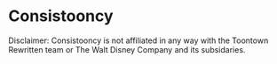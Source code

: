 # Consistooncy

Disclaimer: Consistooncy is not affiliated in any way with the Toontown Rewritten team or The Walt Disney Company and its subsidaries.
